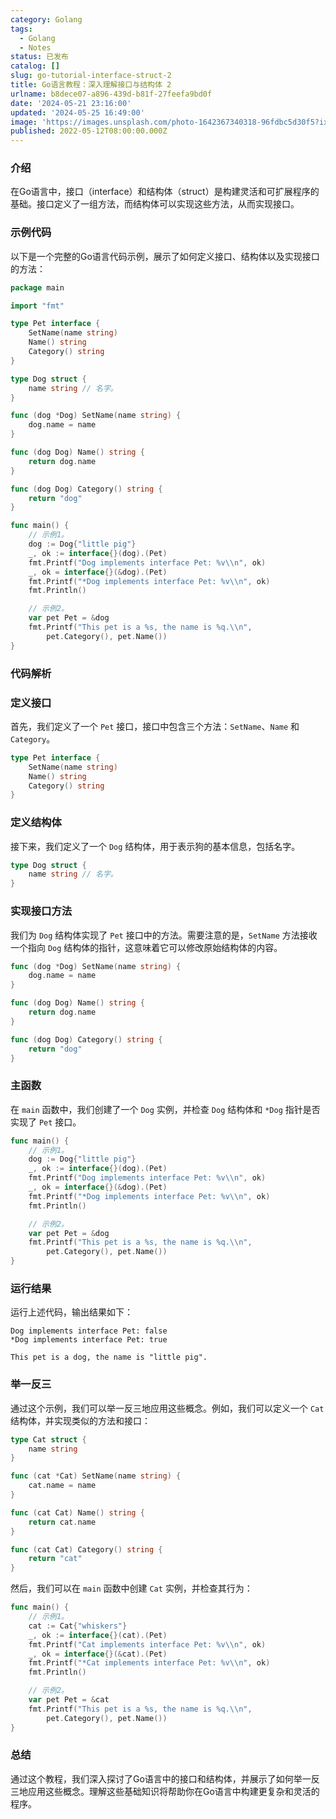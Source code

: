 ```yaml
---
category: Golang
tags:
  - Golang
  - Notes
status: 已发布
catalog: []
slug: go-tutorial-interface-struct-2
title: Go语言教程：深入理解接口与结构体 2
urlname: b8dece07-a896-439d-b81f-27feefa9bd0f
date: '2024-05-21 23:16:00'
updated: '2024-05-25 16:49:00'
image: 'https://images.unsplash.com/photo-1642367340318-96fdbc5d30f5?ixlib=rb-4.0.3&q=85&fm=jpg&crop=entropy&cs=srgb'
published: 2022-05-12T08:00:00.000Z
---
```


### 介绍


在Go语言中，接口（interface）和结构体（struct）是构建灵活和可扩展程序的基础。接口定义了一组方法，而结构体可以实现这些方法，从而实现接口。


### 示例代码


以下是一个完整的Go语言代码示例，展示了如何定义接口、结构体以及实现接口的方法：


```go
package main

import "fmt"

type Pet interface {
	SetName(name string)
	Name() string
	Category() string
}

type Dog struct {
	name string // 名字。
}

func (dog *Dog) SetName(name string) {
	dog.name = name
}

func (dog Dog) Name() string {
	return dog.name
}

func (dog Dog) Category() string {
	return "dog"
}

func main() {
	// 示例1。
	dog := Dog{"little pig"}
	_, ok := interface{}(dog).(Pet)
	fmt.Printf("Dog implements interface Pet: %v\\n", ok)
	_, ok = interface{}(&dog).(Pet)
	fmt.Printf("*Dog implements interface Pet: %v\\n", ok)
	fmt.Println()

	// 示例2。
	var pet Pet = &dog
	fmt.Printf("This pet is a %s, the name is %q.\\n",
		pet.Category(), pet.Name())
}

```


### 代码解析


### 定义接口


首先，我们定义了一个 `Pet` 接口，接口中包含三个方法：`SetName`、`Name` 和 `Category`。


```go
type Pet interface {
	SetName(name string)
	Name() string
	Category() string
}

```


### 定义结构体


接下来，我们定义了一个 `Dog` 结构体，用于表示狗的基本信息，包括名字。


```go
type Dog struct {
	name string // 名字。
}

```


### 实现接口方法


我们为 `Dog` 结构体实现了 `Pet` 接口中的方法。需要注意的是，`SetName` 方法接收一个指向 `Dog` 结构体的指针，这意味着它可以修改原始结构体的内容。


```go
func (dog *Dog) SetName(name string) {
	dog.name = name
}

func (dog Dog) Name() string {
	return dog.name
}

func (dog Dog) Category() string {
	return "dog"
}

```


### 主函数


在 `main` 函数中，我们创建了一个 `Dog` 实例，并检查 `Dog` 结构体和 `*Dog` 指针是否实现了 `Pet` 接口。


```go
func main() {
	// 示例1。
	dog := Dog{"little pig"}
	_, ok := interface{}(dog).(Pet)
	fmt.Printf("Dog implements interface Pet: %v\\n", ok)
	_, ok = interface{}(&dog).(Pet)
	fmt.Printf("*Dog implements interface Pet: %v\\n", ok)
	fmt.Println()

	// 示例2。
	var pet Pet = &dog
	fmt.Printf("This pet is a %s, the name is %q.\\n",
		pet.Category(), pet.Name())
}

```


### 运行结果


运行上述代码，输出结果如下：


```text
Dog implements interface Pet: false
*Dog implements interface Pet: true

This pet is a dog, the name is "little pig".

```


### 举一反三


通过这个示例，我们可以举一反三地应用这些概念。例如，我们可以定义一个 `Cat` 结构体，并实现类似的方法和接口：


```go
type Cat struct {
	name string
}

func (cat *Cat) SetName(name string) {
	cat.name = name
}

func (cat Cat) Name() string {
	return cat.name
}

func (cat Cat) Category() string {
	return "cat"
}

```


然后，我们可以在 `main` 函数中创建 `Cat` 实例，并检查其行为：


```go
func main() {
	// 示例1。
	cat := Cat{"whiskers"}
	_, ok := interface{}(cat).(Pet)
	fmt.Printf("Cat implements interface Pet: %v\\n", ok)
	_, ok = interface{}(&cat).(Pet)
	fmt.Printf("*Cat implements interface Pet: %v\\n", ok)
	fmt.Println()

	// 示例2。
	var pet Pet = &cat
	fmt.Printf("This pet is a %s, the name is %q.\\n",
		pet.Category(), pet.Name())
}

```


### 总结


通过这个教程，我们深入探讨了Go语言中的接口和结构体，并展示了如何举一反三地应用这些概念。理解这些基础知识将帮助你在Go语言中构建更复杂和灵活的程序。

